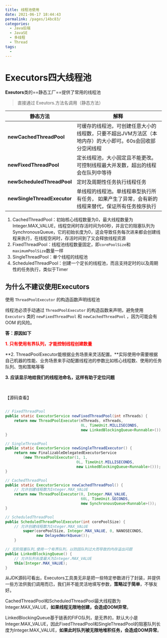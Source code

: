 ```yaml
---
title: 线程池使用
date: 2021-06-17 18:44:43
permalink: /pages/14bc83/
categories:
  - Java后端
  - JavaSE
  - 多线程
  - Thread
tags:
  - 
---
```






# Executors四大线程池

**Exeutors**类的==静态工厂==提供了常用的线程池

> 直接通过 Exeutors.方法名调用（静态方法）


| 静态方法                    | 解释                                                         |
| --------------------------- | ------------------------------------------------------------ |
| **newCachedThreadPool**     | 可缓存的线程池，可创建任意大小的线程数，只要不超出JVM方法区（本地内存）的大小即可。60s会回收部分空闲线程 |
| **newFixedThreadPool**      | 定长线程池，大小固定且不能更改。可控制线程最大并发数，超出的线程会在队列中等待 |
| **newScheduledThreadPool**  | 定时及周期性任务执行线程任务                                 |
| **newSingleThreadExecutor** | 单线程的线程池。单线程串型执行所有任务， 如果产生了异常，会有新的线程来替代，保证所有任务按序执行 |

1. CachedThreadPool：初始核心线程数量为0，最大线程数量为Integer.MAX_VALUE，线程空闲时存活时间为60秒，并且它的阻塞队列为SynchronousQueue，它的初始长度为0，这会导致任务每次进来都会创建线程来执行，在线程空闲时，存活时间到了又会释放线程资源
1. FixedThreadPool：线程池线程数量固定，即`corePoolSize`和`maximumPoolSize`数量一样
2. SingleThreadPool：单个线程的线程池
4. ScheduledThreadPool：创建一个定长的线程池，而且支持定时的以及周期性的任务执行，类似于Timer

## 为什么不建议使用Executors

使用 `ThreadPoolExecutor` 的构造函数声明线程池

线程池必须手动通过 `ThreadPoolExecutor` 的构造函数来声明，避免使用`Executors` 类的 `newFixedThreadPool` 和 `newCachedThreadPool` ，因为可能会有 OOM 的风险。

**答：原因如下**

<font color = red>**1. 只有使用有界队列，才能控制线程创建数量**</font>

**2. ThreadPoolExecutor能根据业务场景来灵活配置。**实际使用中需要根据自己机器的性能、业务场景来手动配置线程池的参数比如核心线程数、使用的任务队列、饱和策略等等

**3. 应该显示地给我们的线程池命名，这样有助于定位问题**

<br>

【源码查看】

```java

// FixedThreadPool
public static ExecutorService newFixedThreadPool(int nThreads) {
    return new ThreadPoolExecutor(nThreads, nThreads,
                                  0L, TimeUnit.MILLISECONDS,
                                  new LinkedBlockingQueue<Runnable>());
}

// SingleThreadPool
public static ExecutorService newSingleThreadExecutor() {
    return new FinalizableDelegatedExecutorService
        (new ThreadPoolExecutor(1, 1,
                                0L, TimeUnit.MILLISECONDS,
                                new LinkedBlockingQueue<Runnable>()));
}

// CachedThreadPool
public static ExecutorService newCachedThreadPool() {
    // 允许创建线程数为Integer.MAX_VALUE
    return new ThreadPoolExecutor(0, Integer.MAX_VALUE,
                                  60L, TimeUnit.SECONDS,
                                  new SynchronousQueue<Runnable>());
}

// ScheduledThreadPool
public ScheduledThreadPoolExecutor(int corePoolSize) {
    // 允许创建线程数为Integer.MAX_VALUE
        super(corePoolSize, Integer.MAX_VALUE, 0, NANOSECONDS,
              new DelayedWorkQueue());
    }

// 无阶阻塞队列,使用一个有界队列，以防因队列过大而导致的内存溢出问题
public LinkedBlockingQueue() {
    // 允许队列长度最大为Integer.MAX_VALUE
    this(Integer.MAX_VALUE);
}
```

从JDK源码可看出，Executors工具类无非是把一些特定参数进行了封装，并提供一些方法供我们调用而已，我们并不能灵活地填写参数，**策略过于简单**，不够友好。

CachedThreadPool和ScheduledThreadPool最大线程数为Integer.MAX_VALUE，**如果线程无限地创建，会造成OOM异常**。

LinkedBlockingQueue基于链表的FIFO队列，是无界的，默认大小是Integer.MAX_VALUE，因此FixedThreadPool和SingleThreadPool的阻塞队列长度为Integer.MAX_VALUE，**如果此时队列被无限地堆积任务，会造成OOM异常**。



